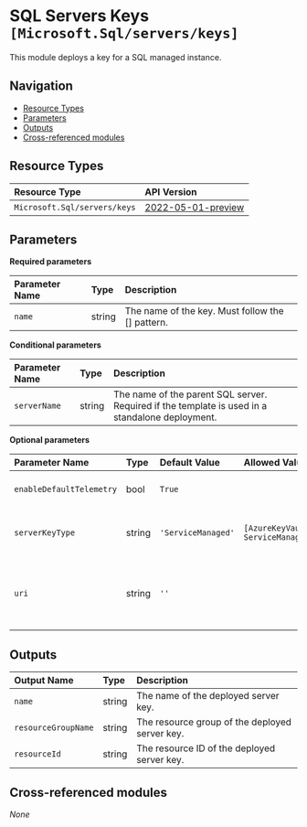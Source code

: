 # SQL Servers Keys `[Microsoft.Sql/servers/keys]`

This module deploys a key for a SQL managed instance.

## Navigation

- [Resource Types](#Resource-Types)
- [Parameters](#Parameters)
- [Outputs](#Outputs)
- [Cross-referenced modules](#Cross-referenced-modules)

## Resource Types

| Resource Type | API Version |
| :-- | :-- |
| `Microsoft.Sql/servers/keys` | [2022-05-01-preview](https://docs.microsoft.com/en-us/azure/templates/Microsoft.Sql/2022-05-01-preview/servers/keys) |

## Parameters

**Required parameters**

| Parameter Name | Type | Description |
| :-- | :-- | :-- |
| `name` | string | The name of the key. Must follow the [<keyVaultName>_<keyName>_<keyVersion>] pattern. |

**Conditional parameters**

| Parameter Name | Type | Description |
| :-- | :-- | :-- |
| `serverName` | string | The name of the parent SQL server. Required if the template is used in a standalone deployment. |

**Optional parameters**

| Parameter Name | Type | Default Value | Allowed Values | Description |
| :-- | :-- | :-- | :-- | :-- |
| `enableDefaultTelemetry` | bool | `True` |  | Enable telemetry via a Globally Unique Identifier (GUID). |
| `serverKeyType` | string | `'ServiceManaged'` | `[AzureKeyVault, ServiceManaged]` | The encryption protector type like "ServiceManaged", "AzureKeyVault". |
| `uri` | string | `''` |  | The URI of the key. If the ServerKeyType is AzureKeyVault, then either the URI or the keyVaultName/keyName combination is required. |


## Outputs

| Output Name | Type | Description |
| :-- | :-- | :-- |
| `name` | string | The name of the deployed server key. |
| `resourceGroupName` | string | The resource group of the deployed server key. |
| `resourceId` | string | The resource ID of the deployed server key. |

## Cross-referenced modules

_None_
